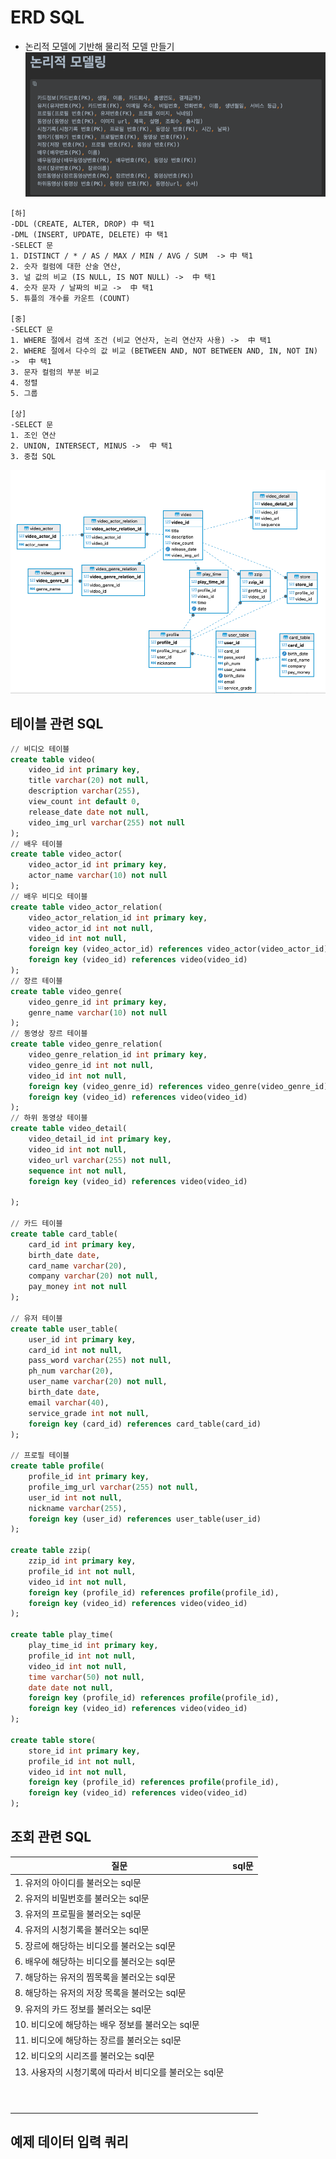 
# ERD SQL
- 논리적 모델에 기반해 물리적 모델 만들기
![img.png](img.png)
```
[하]
-DDL (CREATE, ALTER, DROP) 中 택1
-DML (INSERT, UPDATE, DELETE) 中 택1
-SELECT 문
1. DISTINCT / * / AS / MAX / MIN / AVG / SUM  -> 中 택1
2. 숫자 컬럼에 대한 산술 연산,
3. 널 값의 비교 (IS NULL, IS NOT NULL) ->  中 택1
4. 숫자 문자 / 날짜의 비교 ->  中 택1
5. 튜플의 개수를 카운트 (COUNT)

[중]
-SELECT 문
1. WHERE 절에서 검색 조건 (비교 연산자, 논리 연산자 사용) ->  中 택1
2. WHERE 절에서 다수의 값 비교 (BETWEEN AND, NOT BETWEEN AND, IN, NOT IN) ->  中 택1
3. 문자 컬럼의 부분 비교
4. 정렬
5. 그룹

[상]
-SELECT 문
1. 조인 연산
2. UNION, INTERSECT, MINUS ->  中 택1
3. 중첩 SQL
```

![img_1.png](img_1.png)

## 테이블 관련 SQL
```sql
// 비디오 테이블
create table video(
    video_id int primary key,
    title varchar(20) not null,
    description varchar(255),
    view_count int default 0,
    release_date date not null,
    video_img_url varchar(255) not null
);
// 배우 테이블
create table video_actor(
    video_actor_id int primary key,
    actor_name varchar(10) not null
);
// 배우 비디오 테이블
create table video_actor_relation(
    video_actor_relation_id int primary key,
    video_actor_id int not null,
    video_id int not null,
    foreign key (video_actor_id) references video_actor(video_actor_id),
    foreign key (video_id) references video(video_id)
);
// 장르 테이블
create table video_genre(
    video_genre_id int primary key,
    genre_name varchar(10) not null 
);
// 동영상 장르 테이블
create table video_genre_relation(
    video_genre_relation_id int primary key,
    video_genre_id int not null,
    video_id int not null,
    foreign key (video_genre_id) references video_genre(video_genre_id),
    foreign key (video_id) references video(video_id)
);
// 하위 동영상 테이블
create table video_detail(
    video_detail_id int primary key,
    video_id int not null,
    video_url varchar(255) not null,
    sequence int not null,
    foreign key (video_id) references video(video_id)
    
);

// 카드 테이블
create table card_table(
    card_id int primary key,
    birth_date date,
    card_name varchar(20),
    company varchar(20) not null,
    pay_money int not null
);

// 유저 테이블
create table user_table(
    user_id int primary key,
    card_id int not null,
    pass_word varchar(255) not null,
    ph_num varchar(20),
    user_name varchar(20) not null,
    birth_date date,
    email varchar(40),
    service_grade int not null,
    foreign key (card_id) references card_table(card_id)
);

// 프로필 테이블
create table profile(
    profile_id int primary key,
    profile_img_url varchar(255) not null,
    user_id int not null,
    nickname varchar(255),
    foreign key (user_id) references user_table(user_id)
);

create table zzip(
    zzip_id int primary key,
    profile_id int not null,
    video_id int not null,
    foreign key (profile_id) references profile(profile_id),
    foreign key (video_id) references video(video_id)
);

create table play_time(
    play_time_id int primary key,
    profile_id int not null,
    video_id int not null,
    time varchar(50) not null,
    date date not null,
    foreign key (profile_id) references profile(profile_id),
    foreign key (video_id) references video(video_id)
);

create table store(
    store_id int primary key,
    profile_id int not null,
    video_id int not null,
    foreign key (profile_id) references profile(profile_id),
    foreign key (video_id) references video(video_id)
);
```


## 조회 관련 SQL

| 질문                                | sql문  |
|-----------------------------------|-------|
| 1. 유저의 아이디를 불러오는 sql문             ||
| 2. 유저의 비밀번호를 불러오는 sql문            ||
| 3. 유저의 프로필을 불러오는 sql문             ||
| 4. 유저의 시청기록을 불러오는 sql문            ||
| 5. 장르에 해당하는 비디오를 불러오는 sql문        ||
| 6. 배우에 해당하는 비디오를 불러오는 sql문        ||
| 7. 해당하는 유저의 찜목록을 불러오는 sql문        ||
| 8. 해당하는 유저의 저장 목록을 불러오는 sql문      ||
| 9. 유저의 카드 정보를 불러오는 sql문           ||
| 10. 비디오에 해당하는 배우 정보를 불러오는 sql문    ||
| 11. 비디오에 해당하는 장르를 불러오는 sql문       ||
| 12. 비디오의 시리즈를 불러오는 sql문           ||
| 13. 사용자의 시청기록에 따라서 비디오를 불러오는 sql문 ||
|                                   ||
|                                   ||
|                                   ||
|                                   ||
|                                   ||
|                                   ||
|                                   ||
|                                   ||
|                                   ||
|                                   ||

## 예제 데이터 입력 쿼리

```sql

```


```sql

```